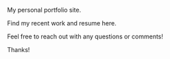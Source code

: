 My personal portfolio site. 

Find my recent work and resume here. 

Feel free to reach out with any questions or comments! 

Thanks!
